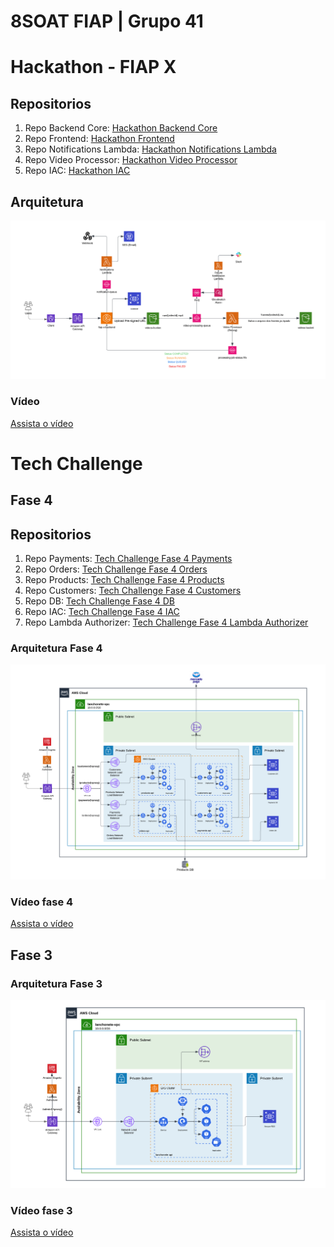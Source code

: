 # 8SOAT FIAP | Grupo 41

# Hackathon - FIAP X
## Repositorios
1. Repo Backend Core: [Hackathon Backend Core](https://github.com/8SOAT-GRUPO-41/hackathon-backend)
2. Repo Frontend: [Hackathon Frontend](https://github.com/8SOAT-GRUPO-41/hackathon-frontend)
3. Repo Notifications Lambda: [Hackathon Notifications Lambda](https://github.com/8SOAT-GRUPO-41/hackathon-notifications-lambda)
4. Repo Video Processor: [Hackathon Video Processor](https://github.com/8SOAT-GRUPO-41/hackathon-video-processor)
5. Repo IAC: [Hackathon IAC](https://github.com/8SOAT-GRUPO-41/hackathon-iac)

## Arquitetura
![Architecture Hackathon](architecture-hackathon.png)

### Vídeo
[Assista o vídeo]()

# Tech Challenge

## Fase 4
## Repositorios
1. Repo Payments: [Tech Challenge Fase 4 Payments](https://github.com/8SOAT-GRUPO-41/tech-challenge-fase-4-payments)
2. Repo Orders: [Tech Challenge Fase 4 Orders](https://github.com/8SOAT-GRUPO-41/tech-challenge-fase-4-orders)
3. Repo Products: [Tech Challenge Fase 4 Products](https://github.com/8SOAT-GRUPO-41/tech-challenge-fase-4-products)
4. Repo Customers: [Tech Challenge Fase 4 Customers](https://github.com/8SOAT-GRUPO-41/tech-challenge-fase-4-customers)
5. Repo DB: [Tech Challenge Fase 4 DB](https://github.com/8SOAT-GRUPO-41/tech-challenge-fase-3-db)
6. Repo IAC: [Tech Challenge Fase 4 IAC](https://github.com/8SOAT-GRUPO-41/tech-challenge-fase-3-iac)
7. Repo Lambda Authorizer: [Tech Challenge Fase 4 Lambda Authorizer](https://github.com/8SOAT-GRUPO-41/tech-challenge-fase-3-lambda)

### Arquitetura Fase 4
![Architecture Fase 4](architecture-fase-4.png)

### Vídeo fase 4
[Assista o vídeo](https://youtu.be/Mgy5OzQbONw?si=FoaSGl6vh6n7-naq)

## Fase 3

### Arquitetura Fase 3
![Architecture](architecture.png)

### Vídeo fase 3
[Assista o vídeo](https://youtu.be/KqPtQx3bTxE)
